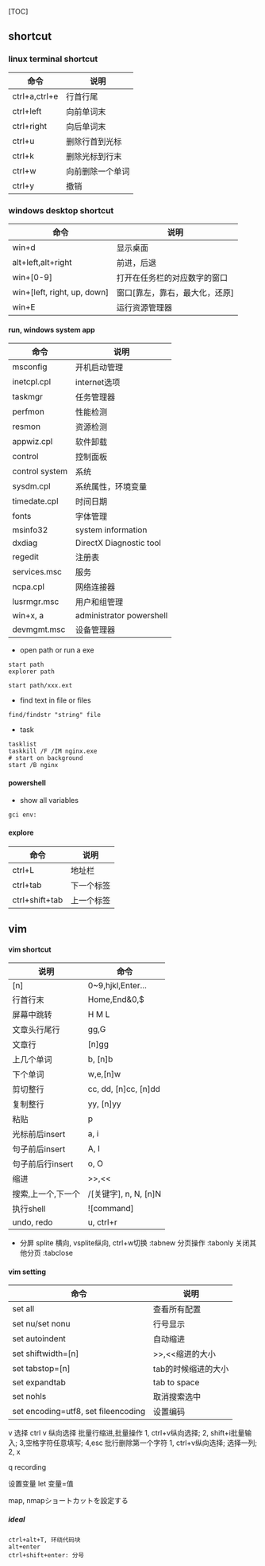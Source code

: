 [TOC]

## shortcut
### linux terminal shortcut
| 命令 | 说明 |
| ------ | ------ |
| ctrl+a,ctrl+e | 行首行尾 |
| ctrl+left | 向前单词末 |
| ctrl+right | 向后单词末 |
| ctrl+u | 删除行首到光标 |
| ctrl+k | 删除光标到行末 |
| ctrl+w | 向前删除一个单词 |
| ctrl+y | 撤销 |

### windows desktop shortcut
| 命令 | 说明 |
| ------ | ------- |
| win+d | 显示桌面 |
| alt+left,alt+right | 前进，后退 |
| win+[0-9] | 打开在任务栏的对应数字的窗口 |
| win+[left, right, up, down] | 窗口[靠左，靠右，最大化，还原] |
| win+E | 运行资源管理器 |

#### run, windows system app
| 命令 | 说明 |
| ------ | ------- |
| msconfig | 开机启动管理 |
| inetcpl.cpl | internet选项 |
| taskmgr | 任务管理器 |
| perfmon | 性能检测 |
| resmon | 资源检测 |
| appwiz.cpl | 软件卸载 |
| control | 控制面板 |
| control system | 系统 |
| sysdm.cpl | 系统属性，环境变量 |
| timedate.cpl | 时间日期 |
| fonts | 字体管理 |
| msinfo32 | system information |
| dxdiag | DirectX Diagnostic tool |
| regedit | 注册表 |
| services.msc | 服务 |
| ncpa.cpl | 网络连接器 |
| lusrmgr.msc | 用户和组管理 |
| win+x, a | administrator powershell |
| devmgmt.msc | 设备管理器 |

- open path or run a exe
```
start path
explorer path

start path/xxx.ext
```

- find text in file or files
```
find/findstr "string" file
```

- task
```
tasklist
taskkill /F /IM nginx.exe
# start on background
start /B nginx
```

#### powershell

- show all variables
```
gci env:
```

#### explore
| 命令 | 说明 |
| ------ | ------- |
| ctrl+L | 地址栏 |
| ctrl+tab | 下一个标签 |
| ctrl+shift+tab | 上一个标签 |

## vim
#### vim shortcut
| 说明 | 命令 |
| ------ | ------- |
| [n] | 0~9,hjkl,Enter... |
| 行首行末 | Home,End&0,$ |
| 屏幕中跳转 | H M L |
| 文章头行尾行 | gg,G |
| 文章行 | [n]gg |
| 上几个单词 | b, [n]b |
| 下个单词 | w,e,[n]w |
| 剪切整行 | cc, dd, [n]cc, [n]dd |
| 复制整行 | yy, [n]yy |
| 粘贴 | p |
| 光标前后insert | a, i |
| 句子前后insert | A, I |
| 句子前后行insert | o, O |
| 缩进 | >>,<< |
| 搜索,上一个,下一个 | /[关键字], n, N, [n]N |
| 执行shell | ![command] |
| undo, redo | u, ctrl+r |

- 分屏
splite 横向, vsplite纵向, ctrl+w切换
:tabnew 分页操作
:tabonly 关闭其他分页
:tabclose

#### vim setting

| 命令 | 说明 |
| ------ | ------- |
| set all | 查看所有配置 |
| set nu/set nonu | 行号显示 |
| set autoindent | 自动缩进 |
| set shiftwidth=[n] | >>,<<缩进的大小 |
| set tabstop=[n] | tab的时候缩进的大小 |
| set expandtab | tab to space |
| set nohls | 取消搜索选中 |
| set encoding=utf8, set fileencoding | 设置编码 |

v 选择
ctrl v 纵向选择
批量行缩进,批量操作
1, ctrl+v纵向选择; 2, shift+i批量输入; 3,空格字符任意填写; 4,esc
批行删除第一个字符
1, ctrl+v纵向选择; 选择一列; 2, x

q recording

设置变量
let 变量=值

map, nmapショートカットを設定する

##### ideal
```
ctrl+alt+T, 环绕代码块
alt+enter
ctrl+shift+enter: 分号

```



